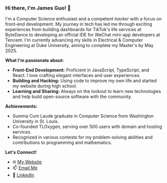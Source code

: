 ### Hi there, I'm James Guo! 👋

I'm a Computer Science enthusiast and a competent _hacker_ with a focus on front-end development. My journey in tech has led me through exciting experiences from building dashboards for TikTok's life services at ByteDance to developing an official IDE for WeChat mini-app developers at Tencent. I'm currently advancing my skills in Electrical & Computer Engineering at Duke University, aiming to complete my Master's by May 2025.

**What I'm passionate about:**
- **Front-End Development:** Proficient in JavaScript, TypeScript, and React. I love crafting elegant interfaces and user experiences.
- **Building and Hacking:** Using code to improve my own life and started my website during high school.
- **Learning and Sharing:** Always on the lookout to learn new technologies and help build open-source software with the community.

**Achievements:**
- Summa Cum Laude graduate in Computer Science from Washington University in St. Louis.
- Co-founded TLOxygen, serving over 500 users with domain and hosting services.
- Recognized in various contests for my problem-solving abilities and contributions to programming and mathematics.

**Let's Connect!**
- 🌐 [My Website](https://www.ze3kr.com)
- 📫 [Email Me](mailto:i@ze3kr.com)
- 💼 [LinkedIn](https://www.linkedin.com/in/ze3kr/)
